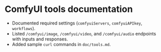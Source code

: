 # ComfyUI tools documentation
- Documented required settings (`comfyuiServers`, `comfyuiAPIkey`, `workflows`).
- Listed `/comfyui/image`, `/comfyui/video`, and `/comfyui/audio` endpoints with inputs and responses.
- Added sample `curl` commands in `doc/tools.md`.
